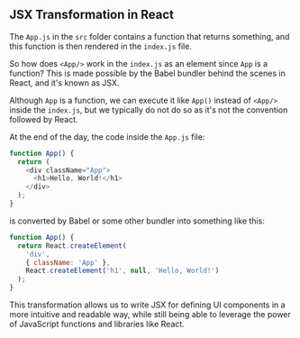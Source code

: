 ## JSX Transformation in React

The `App.js` in the `src` folder contains a function that returns something, and this function is then rendered in the `index.js` file. 

So how does `<App/>` work in the `index.js` as an element since `App` is a function? This is made possible by the Babel bundler behind the scenes in React, and it's known as JSX.

Although `App` is a function, we can execute it like `App()` instead of `<App/>` inside the `index.js`, but we typically do not do so as it's not the convention followed by React.

At the end of the day, the code inside the `App.js` file:

```javascript
function App() {
  return (
    <div className="App">
      <h1>Hello, World!</h1>
    </div>
  );
}
```
is converted by Babel or some other bundler into something like this:

```javascript
function App() {
  return React.createElement(
    'div',
    { className: 'App' },
    React.createElement('h1', null, 'Hello, World!')
  );
}
```
This transformation allows us to write JSX for defining UI components in a more intuitive and readable way, while still being able to leverage the power of JavaScript functions and libraries like React.

